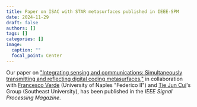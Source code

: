 ```yaml
---
title: Paper on ISAC with STAR metasurfaces published in IEEE-SPM
date: 2024-11-29
draft: false
authors: []
tags: []
categories: []
image:
  caption: ""
  focal_point: Center
---
```

Our paper on ["Integrating sensing and communications: Simultaneously transmitting and reflecting digital coding metasurfaces,"](/publication/ij-180-IEEE-SPM-2024/) in collaboration with [Francesco Verde] (University of Naples "Federico II") and [Tie Jun Cui]'s Group (Southeast University),
has been published in the *IEEE Signal Processing Magazine*.

[Francesco Verde]: https://www.docenti.unina.it/#!/professor/4652414e434553434f5645524445565244464e4337344831324932333441/riferimenti

[Tie Jun Cui]: https://scholar.google.com/citations?user=-h-1eJsAAAAJ&hl=en